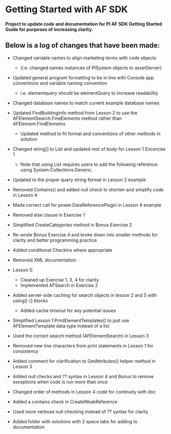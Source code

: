 Getting Started with AF SDK
===============================

#### Project to update code and documentation for PI AF SDK Getting Started Guide for purposes of increasing clarity.

Below is a log of changes that have been made:
-------------------------------------------------

- Changed variable names to align marketing terms with code objects
	- (i.e. changed names instances of PISystem objects to assetServer)

- Updated general program formatting to be in line with Console app conventions and variable naming convention
	- i.e. elementquery should be elementQuery to increase readability 

- Changed database names to match current example database names

- Updated FindBuildingInfo method from Lesson 2 to use the AFElementSearch.FineElements method rather than AFElement.FindElemetns
	- Updated method to fit format and conventions of other methods in solution

- Changed string[] to List<string> and updated rest of body for Lesson 1 Excercise 1
	- Note that using List<string> requires users to add the following reference: using System.Collections.Generic;

- Updated to the proper query string format in Lesson 2 example

- Removed Contains() and added null check to shorten and simplify code in Lesson 4

- Made correct call for power.DataReferencePlugin in Lesson 4 example

- Removed else clause in Exercise 1

- Simplified CreateCategories method in Bonus Exercise 2

- Re-wrote Bonus Exercise 4 and broke down into smaller methods for clarity and better programming practice

- Added conditional CheckIns where appropriate

- Removed XML documentation

- Lesson 5:
	- Cleaned up Exercise 1, 3, 4 for clarity
	- Implemented AFSearch in Exercise 2

- Added server-side caching for search objects in lesson 2 and 5 with using() {} blocks
	- Added cache timeout for any potential issues

- Simplified Lesson 1 PrintElementTemplates() to just use AFElementTemplate data type instead of a list

- Used the correct search method (AFElementSearch) in Lesson 3

- Removed new line characters from print statements in Lesson 1 for consistency

- Added comment for clarification to GetAttributes() helper method in Lesson 3

- Added null checks and ?? syntax in Lesson 4 and Bonus to remove exceptions when code is run more than once

- Changed order of methods in Lesson 4 code for continuity with doc

- Added a contains check in CreateWeakReference

- Used more verbose null checking instead of ?? syntax for clarity

- Added folder with solutions with 2 space tabs for adding to documentation